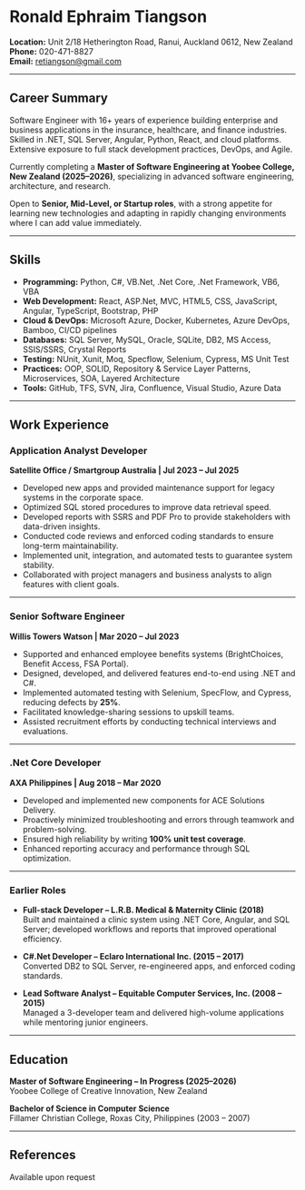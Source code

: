 # Ronald Ephraim Tiangson

**Location:** Unit 2/18 Hetherington Road, Ranui, Auckland 0612, New Zealand  
**Phone:** 020-471-8827  
**Email:** [retiangson@gmail.com](mailto:retiangson@gmail.com)

---

## Career Summary
Software Engineer with 16+ years of experience building enterprise and business applications in the insurance, healthcare, and finance industries. Skilled in .NET, SQL Server, Angular, Python, React, and cloud platforms. Extensive exposure to full stack development practices, DevOps, and Agile.  

Currently completing a **Master of Software Engineering at Yoobee College, New Zealand (2025–2026)**, specializing in advanced software engineering, architecture, and research.  

Open to **Senior, Mid-Level, or Startup roles**, with a strong appetite for learning new technologies and adapting in rapidly changing environments where I can add value immediately.  

---

## Skills

- **Programming:** Python, C#, VB.Net, .Net Core, .Net Framework, VB6, VBA  
- **Web Development:** React, ASP.Net, MVC, HTML5, CSS, JavaScript, Angular, TypeScript, Bootstrap, PHP  
- **Cloud & DevOps:** Microsoft Azure, Docker, Kubernetes, Azure DevOps, Bamboo, CI/CD pipelines  
- **Databases:** SQL Server, MySQL, Oracle, SQLite, DB2, MS Access, SSIS/SSRS, Crystal Reports  
- **Testing:** NUnit, Xunit, Moq, Specflow, Selenium, Cypress, MS Unit Test  
- **Practices:** OOP, SOLID, Repository & Service Layer Patterns, Microservices, SOA, Layered Architecture  
- **Tools:** GitHub, TFS, SVN, Jira, Confluence, Visual Studio, Azure Data  

---

## Work Experience

### Application Analyst Developer  
**Satellite Office / Smartgroup Australia | Jul 2023 – Jul 2025**  
- Developed new apps and provided maintenance support for legacy systems in the corporate space.  
- Optimized SQL stored procedures to improve data retrieval speed.  
- Developed reports with SSRS and PDF Pro to provide stakeholders with data-driven insights.  
- Conducted code reviews and enforced coding standards to ensure long-term maintainability.  
- Implemented unit, integration, and automated tests to guarantee system stability.  
- Collaborated with project managers and business analysts to align features with client goals.  

---

### Senior Software Engineer  
**Willis Towers Watson | Mar 2020 – Jul 2023**  
- Supported and enhanced employee benefits systems (BrightChoices, Benefit Access, FSA Portal).  
- Designed, developed, and delivered features end-to-end using .NET and C#.  
- Implemented automated testing with Selenium, SpecFlow, and Cypress, reducing defects by **25%**.  
- Facilitated knowledge-sharing sessions to upskill teams.  
- Assisted recruitment efforts by conducting technical interviews and evaluations.  

---

### .Net Core Developer  
**AXA Philippines | Aug 2018 – Mar 2020**  
- Developed and implemented new components for ACE Solutions Delivery.  
- Proactively minimized troubleshooting and errors through teamwork and problem-solving.  
- Ensured high reliability by writing **100% unit test coverage**.  
- Enhanced reporting accuracy and performance through SQL optimization.  

---

### Earlier Roles
- **Full-stack Developer – L.R.B. Medical & Maternity Clinic (2018)**  
  Built and maintained a clinic system using .NET Core, Angular, and SQL Server; developed workflows and reports that improved operational efficiency.  

- **C#.Net Developer – Eclaro International Inc. (2015 – 2017)**  
  Converted DB2 to SQL Server, re-engineered apps, and enforced coding standards.  

- **Lead Software Analyst – Equitable Computer Services, Inc. (2008 – 2015)**  
  Managed a 3-developer team and delivered high-volume applications while mentoring junior engineers.  

---

## Education

**Master of Software Engineering – In Progress (2025–2026)**  
Yoobee College of Creative Innovation, New Zealand  

**Bachelor of Science in Computer Science**  
Fillamer Christian College, Roxas City, Philippines (2003 – 2007)  

---

## References
Available upon request